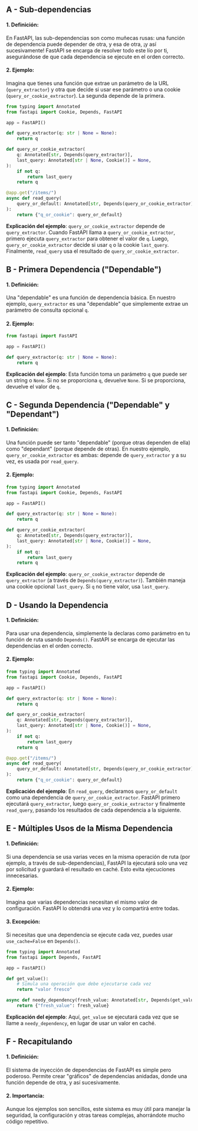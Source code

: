 ## A - Sub-dependencias

#### 1. **Definición:**

En FastAPI, las sub-dependencias son como muñecas rusas: una función de dependencia puede depender de otra, y esa de otra, ¡y así sucesivamente! FastAPI se encarga de resolver todo este lío por ti, asegurándose de que cada dependencia se ejecute en el orden correcto.

#### 2. **Ejemplo:**

Imagina que tienes una función que extrae un parámetro de la URL (`query_extractor`) y otra que decide si usar ese parámetro o una cookie (`query_or_cookie_extractor`). La segunda depende de la primera.

```python
from typing import Annotated
from fastapi import Cookie, Depends, FastAPI

app = FastAPI()

def query_extractor(q: str | None = None):
    return q

def query_or_cookie_extractor(
    q: Annotated[str, Depends(query_extractor)],
    last_query: Annotated[str | None, Cookie()] = None,
):
    if not q:
        return last_query
    return q

@app.get("/items/")
async def read_query(
    query_or_default: Annotated[str, Depends(query_or_cookie_extractor)],
):
    return {"q_or_cookie": query_or_default}
```

**Explicación del ejemplo**:
`query_or_cookie_extractor` depende de `query_extractor`. Cuando FastAPI llama a `query_or_cookie_extractor`, primero ejecuta `query_extractor` para obtener el valor de `q`. Luego, `query_or_cookie_extractor` decide si usar `q` o la cookie `last_query`. Finalmente, `read_query` usa el resultado de `query_or_cookie_extractor`.

## B - Primera Dependencia ("Dependable")

#### 1. **Definición:**

Una "dependable" es una función de dependencia básica. En nuestro ejemplo, `query_extractor` es una "dependable" que simplemente extrae un parámetro de consulta opcional `q`.

#### 2. **Ejemplo:**

```python
from fastapi import FastAPI

app = FastAPI()

def query_extractor(q: str | None = None):
    return q
```

**Explicación del ejemplo**:
Esta función toma un parámetro `q` que puede ser un string o `None`. Si no se proporciona `q`, devuelve `None`. Si se proporciona, devuelve el valor de `q`.

## C - Segunda Dependencia ("Dependable" y "Dependant")

#### 1. **Definición:**

Una función puede ser tanto "dependable" (porque otras dependen de ella) como "dependant" (porque depende de otras). En nuestro ejemplo, `query_or_cookie_extractor` es ambas: depende de `query_extractor` y a su vez, es usada por `read_query`.

#### 2. **Ejemplo:**

```python
from typing import Annotated
from fastapi import Cookie, Depends, FastAPI

app = FastAPI()

def query_extractor(q: str | None = None):
    return q

def query_or_cookie_extractor(
    q: Annotated[str, Depends(query_extractor)],
    last_query: Annotated[str | None, Cookie()] = None,
):
    if not q:
        return last_query
    return q
```

**Explicación del ejemplo**:
`query_or_cookie_extractor` depende de `query_extractor` (a través de `Depends(query_extractor)`). También maneja una cookie opcional `last_query`. Si `q` no tiene valor, usa `last_query`.

## D - Usando la Dependencia

#### 1. **Definición:**

Para usar una dependencia, simplemente la declaras como parámetro en tu función de ruta usando `Depends()`. FastAPI se encarga de ejecutar las dependencias en el orden correcto.

#### 2. **Ejemplo:**

```python
from typing import Annotated
from fastapi import Cookie, Depends, FastAPI

app = FastAPI()

def query_extractor(q: str | None = None):
    return q

def query_or_cookie_extractor(
    q: Annotated[str, Depends(query_extractor)],
    last_query: Annotated[str | None, Cookie()] = None,
):
    if not q:
        return last_query
    return q

@app.get("/items/")
async def read_query(
    query_or_default: Annotated[str, Depends(query_or_cookie_extractor)],
):
    return {"q_or_cookie": query_or_default}
```

**Explicación del ejemplo**:
En `read_query`, declaramos `query_or_default` como una dependencia de `query_or_cookie_extractor`. FastAPI primero ejecutará `query_extractor`, luego `query_or_cookie_extractor` y finalmente `read_query`, pasando los resultados de cada dependencia a la siguiente.

## E - Múltiples Usos de la Misma Dependencia

#### 1. **Definición:**

Si una dependencia se usa varias veces en la misma operación de ruta (por ejemplo, a través de sub-dependencias), FastAPI la ejecutará solo una vez por solicitud y guardará el resultado en caché. Esto evita ejecuciones innecesarias.

#### 2. **Ejemplo:**

Imagina que varias dependencias necesitan el mismo valor de configuración. FastAPI lo obtendrá una vez y lo compartirá entre todas.

#### 3. **Excepción:**

Si necesitas que una dependencia se ejecute cada vez, puedes usar `use_cache=False` en `Depends()`.

```python
from typing import Annotated
from fastapi import Depends, FastAPI

app = FastAPI()

def get_value():
    # Simula una operación que debe ejecutarse cada vez
    return "valor fresco"

async def needy_dependency(fresh_value: Annotated[str, Depends(get_value, use_cache=False)]):
    return {"fresh_value": fresh_value}
```

**Explicación del ejemplo**:
Aquí, `get_value` se ejecutará cada vez que se llame a `needy_dependency`, en lugar de usar un valor en caché.

## F - Recapitulando

#### 1. **Definición:**

El sistema de inyección de dependencias de FastAPI es simple pero poderoso. Permite crear "gráficos" de dependencias anidadas, donde una función depende de otra, y así sucesivamente.

#### 2. **Importancia:**

Aunque los ejemplos son sencillos, este sistema es muy útil para manejar la seguridad, la configuración y otras tareas complejas, ahorrándote mucho código repetitivo.
